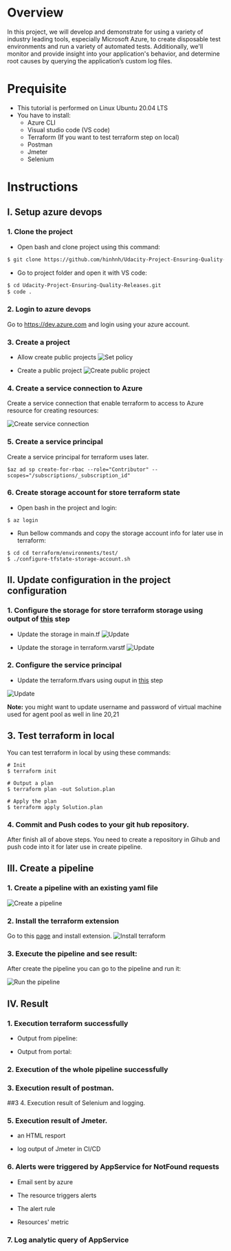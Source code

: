 
# Overview
In this project, we will develop and demonstrate for using a variety of industry leading tools, especially Microsoft Azure, to create disposable test environments and run a variety of automated tests. Additionally, we'll monitor and provide insight into your application's behavior, and determine root causes by querying the application’s custom log files.

# Prequisite
* This tutorial is performed on Linux Ubuntu 20.04 LTS
* You have to install:
    * Azure CLI
    * Visual studio code (VS code)
    * Terraform (If you want to test terraform step on local)
    * Postman
    * Jmeter
    * Selenium


# Instructions
## I. Setup azure devops
### 1. Clone the project
* Open bash and clone project using this command:

``` bash
$ git clone https://github.com/hinhnh/Udacity-Project-Ensuring-Quality-Releases.git
```

* Go to project folder and open it with VS code:
``` bash
$ cd Udacity-Project-Ensuring-Quality-Releases.git
$ code .
```   
### 2. Login to azure devops
Go to https://dev.azure.com and login using your azure account.

### 3. Create a project
* Allow create public projects
![Set policy](./images/II_I_Set_policy.png)

* Create a public project
![Create public project](./images/II_1_create-public-project.png)

### 4. Create a service connection to Azure
Create a service connection that enable terraform to access to Azure resource for creating resources:

![Create service connection](./images/II_5_create-service-connection.png)

### 5. Create a service principal
Create a service principal for terraform uses later.
```
$az ad sp create-for-rbac --role="Contributor" --scopes="/subscriptions/_subscription_id"
```
### 6. Create storage account for store terraform state
* Open bash in the project and login:
```
$ az login
```
* Run bellow commands and copy the storage account info for later use in terraform:
```
$ cd cd terraform/environments/test/
$ ./configure-tfstate-storage-account.sh
```

## II. Update configuration in the project configuration
### 1. Configure the storage for store terraform storage using output of [this](#7-create-storage-account-for-store-terraform-state) step
* Update the storage in main.tf
![Update](./images/II_1_update-storage-account-for-maitf.png)

* Update the storage in terraform.varstf
![Update](./images/II_1_Storage-account-for-tfvars.png)

### 2. Configure the service principal
* Update the terraform.tfvars using ouput in [this](#6-create-a-service-principal) step

![Update](./images/II_2_Update-service-principal.png)

**Note:** you might want to update username and password of virtual machine used for agent pool as well in line 20,21
## 3. Test terraform in local
You can test terraform in local by using these commands:
```
# Init
$ terraform init

# Output a plan
$ terraform plan -out Solution.plan

# Apply the plan
$ terraform apply Solution.plan
```
### 4. Commit and Push codes to your git hub repository.
After finish all of above steps. You need to create a repository in Gihub and push code into it for later use in create pipeline.

## III. Create a pipeline
### 1. Create a pipeline with an existing yaml file
![Create a pipeline](./images/III_1_Create-pipeline.png)

### 2. Install the terraform extension
Go to this [page]( https://marketplace.visualstudio.com/acquisition?itemName=ms-devlabs.custom-terraform-tasks) and install extension.
![Install terraform](./images/III_Install-terraform.png)

### 3. Execute the pipeline and see result:
After create the pipeline you can go to the pipeline and run it:

![Run the pipeline](./images/III_Run-pipeline.png)

## IV. Result

### 1. Execution terraform successfully
* Output from pipeline: 

* Output from portal:

### 2. Execution of the whole pipeline successfully

### 3. Execution result of postman.

##3 4. Execution result of Selenium and logging.

### 5. Execution result of Jmeter.
* an HTML resport

* log output of Jmeter in CI/CD

### 6. Alerts were triggered by AppService for NotFound requests
* Email sent by azure

* The resource triggers alerts

* The alert rule

* Resources' metric

### 7. Log analytic query of AppService
